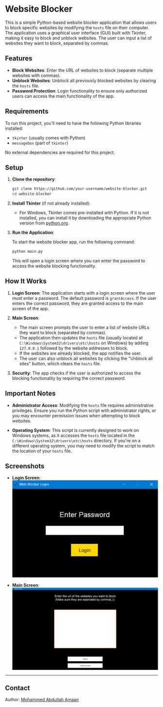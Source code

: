 
# Website Blocker

This is a simple Python-based website blocker application that allows users to block specific websites by modifying the `hosts` file on their computer. The application uses a graphical user interface (GUI) built with Tkinter, making it easy to block and unblock websites. The user can input a list of websites they want to block, separated by commas.

## Features

- **Block Websites**: Enter the URL of websites to block (separate multiple websites with commas).
- **Unblock Websites**: Unblock all previously blocked websites by clearing the `hosts` file.
- **Password Protection**: Login functionality to ensure only authorized users can access the main functionality of the app.

## Requirements

To run this project, you'll need to have the following Python libraries installed:

- `tkinter` (usually comes with Python)
- `messagebox` (part of `tkinter`)

No external dependencies are required for this project.

## Setup

1. **Clone the repository**:

   ```bash
   git clone https://github.com/your-username/website-blocker.git
   cd website-blocker
   ```

2. **Install Tkinter** (if not already installed):

   - For Windows, Tkinter comes pre-installed with Python. If it is not installed, you can install it by downloading the appropriate Python version from [python.org](https://www.python.org/downloads/).

3. **Run the Application**:

   To start the website blocker app, run the following command:

   ```bash
   python main.py
   ```

   This will open a login screen where you can enter the password to access the website blocking functionality.

## How It Works

1. **Login Screen**: The application starts with a login screen where the user must enter a password. The default password is `grantAccess`. If the user enters the correct password, they are granted access to the main screen of the app.
   
2. **Main Screen**:
    - The main screen prompts the user to enter a list of website URLs they want to block (separated by commas).
    - The application then updates the `hosts` file (usually located at `C:\Windows\System32\drivers\etc\hosts` on Windows) by adding `127.0.0.1` followed by the website addresses to block.
    - If the websites are already blocked, the app notifies the user.
    - The user can also unblock all websites by clicking the "Unblock all sites" button, which clears the `hosts` file.
   
3. **Security**: The app checks if the user is authorized to access the blocking functionality by requiring the correct password.

## Important Notes

- **Administrator Access**: Modifying the `hosts` file requires administrative privileges. Ensure you run the Python script with administrator rights, or you may encounter permission issues when attempting to block websites.
  
- **Operating System**: This script is currently designed to work on Windows systems, as it accesses the `hosts` file located in the `C:\Windows\System32\drivers\etc\hosts` directory. If you're on a different operating system, you may need to modify the script to match the location of your `hosts` file.

## Screenshots

- **Login Screen**:
  ![Login Screen](screenshots/login.png)

- **Main Screen**:
  ![Main Screen](screenshots/main_screen.png)

---

## Contact

Author: [Mohammed Abdullah Amaan](mailto:abdullah@abdullahamaan.com)
